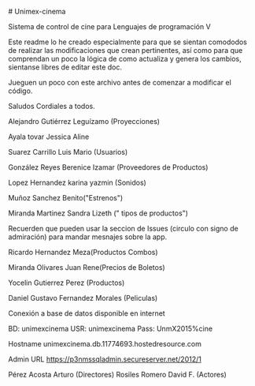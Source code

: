 ﻿﻿# Unimex-cinema

Sistema de control de cine para Lenguajes de programación V

Este readme lo he creado especialmente para que se sientan comododos de realizar las
modificaciones que crean pertinentes, así como para que comprendan un poco la 
lógica de como actualiza y genera los cambios, sientanse libres de editar este doc. 

Jueguen un poco con este archivo antes de comenzar a modificar el código. 

Saludos Cordiales a todos. 

Alejandro Gutiérrez Leguízamo (Proyecciones) 

Ayala tovar Jessica Aline

Suarez Carrillo Luis Mario (Usuarios) 

González Reyes Berenice Izamar (Proveedores de Productos) 

Lopez Hernandez karina yazmin (Sonidos)

Muñoz Sanchez Benito("Estrenos")

Miranda Martinez Sandra Lizeth (" tipos de productos")

Recuerden que pueden usar la seccion de Issues (circulo con signo de admiración) para mandar mesnajes sobre la app. 

Ricardo Hernandez Meza(Productos Combos)

Miranda Olivares Juan Rene(Precios de Boletos)

Yocelin Gutierrez Perez (Productos)

Daniel Gustavo Fernandez Morales (Peliculas)

Conexión a base de datos disponible en internet

BD: unimexcinema
USR: unimexcinema
Pass: UnmX2015%cine

Hostname
unimexcinema.db.11774693.hostedresource.com

Admin URL 
https://p3nmssqladmin.secureserver.net/2012/1

Pérez Acosta Arturo (Directores)
Rosiles Romero David F. (Actores) 


